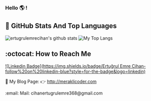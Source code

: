 ### Hello :earth_americas: !


## 📌 GitHub Stats And Top Languages

<p float="center">
  <img  src="https://github-readme-stats.vercel.app/api?username=coder942&theme=blueberry&show_icons=true&count_private=true&hide=contribs,issues" alt="ertugrulemrecihan's github stats" />
  <img  src="https://github-readme-stats.vercel.app/api/top-langs/?username=coder942&theme=blueberry&layout=compact&hide=html,css" alt="My Top Langs" sytyle="background-color: red;"/>
</p>

## :octocat: How to Reach Me


[![Linkedin Badge](https://img.shields.io/badge/Ertuğrul Emre Cihan-follow%20on%20linkedin-blue?style=for-the-badge&logo=linkedin)](https://www.linkedin.com/in/ertu%C4%9Frul-emre-cihan-75b1b91b1/)

📌 My Blog Page: :point_right: http://meraklicoder.com
<p> :email: Mail: cihanertugrulemre368@gmail.com
